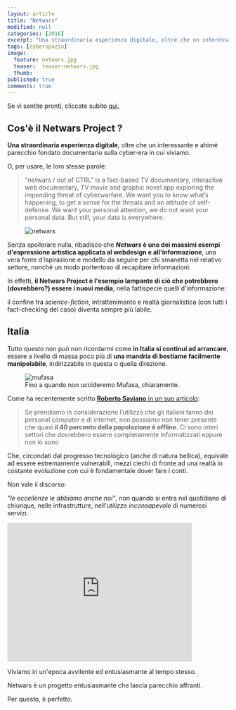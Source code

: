 ```yaml
---
layout: article
title: "Netwars"
modified: null
categories: [2016]
excerpt: "Una straordinaria esperienza digitale, oltre che un interessante e ahimé parecchio fondato documentario sulla cyber-era in cui viviamo"
tags: [cyberspazio]
image: 
  feature: netwars.jpg
  teaser:  teaser-netwars.jpg
  thumb: 
published: true
comments: true
---
```


Se vi sentite pronti, cliccate subito <a href="http://netwars-project.com/">qui.</a>

## Cos'è il Netwars Project ?

**Una straordinaria esperienza digitale**, oltre che un interessante e ahimé parecchio fondato documentario sulla cyber-era in cui viviamo.

O, per usare, le loro stesse parole:

> "netwars / out of CTRL" is a fact-based TV documentary, interactive web documentary, TV movie and graphic novel app exploring the impending threat of cyberwarfare. We want you to know what’s happening, to get a sense for the threats and an attitude of self-defense. We want your personal attention, we do not want your personal data. But still, your data is everywhere.

<figure>
	<img src="http://netwars-project.com/data/image/home/webdocAnimated_startpage.gif" alt="netwars">
</figure>

Senza spoilerare nulla, ribadisco che **_Netwars_ è uno dei massimi esempi d'espressione artistica applicata al webdesign e all'informazione**, una vera fonte d'ispirazione e modello da seguire per chi smanetta nel relativo settore, nonché un modo portentoso di recapitare informazioni:

In effetti, **il Netwars Project è l'esempio lampante di ciò che potrebbero (dovrebbero?) essere i nuovi media**, nella fattispecie quelli d'informazione:

il confine tra _science-fiction_, intrattenimento e realtà giornalistica (con tutti i fact-checking del caso) diventa sempre più labile. 

## Italia

Tutto questo non può non ricordarmi come **in Italia si continui ad arrancare**, essere a livello di massa poco più di **una mandria di bestiame facilmente manipolabile**, indirizzabile in questa o quella direzione.

<figure>
	<img src="http://orig00.deviantart.net/6407/f/2010/231/3/1/mufasa__s_death_gif_animation_by_supervocaloidfan4eva.gif" alt="mufasa">
	<figcaption>Fino a quando non uccideremo Mufasa, chiaramente.</figcaption>
</figure>

Come ha recentemente scritto [**Roberto Saviano** in un suo articolo](http://espresso.repubblica.it/opinioni/l-antitaliano/2016/01/13/news/se-webmaster-vuol-dire-fannullone-1.246574):

> Se prendiamo in considerazione l’utilizzo che gli italiani fanno dei personal computer e di internet, non possiamo non tener presente che quasi **il 40 percento della popolazione è offline**. Ci sono interi settori che dovrebbero essere completamente informatizzati eppure non lo sono
 
Che, circondati dal progresso tecnologico (anche di natura bellica), equivale ad essere estremamente vulnerabili, mezzi ciechi di fronte ad una realtà in costante evoluzione con cui è fondamentale dover fare i conti. 

Non vale il discorso: 

_"le eccellenze le abbiamo anche noi"_, non quando si entra nel quotidiano di chiunque, nelle infrastrutture, nell'_utilizzo inconsapevole_ di numerosi servizi.

<iframe width="420" height="315" src="https://www.youtube.com/embed/5iZMD_eCpEo" frameborder="0" allowfullscreen></iframe>

Viviamo in un'epoca avvilente ed entusiasmante al tempo stesso.

Netwars è un progetto entusiasmante che lascia parecchio affranti.

Per questo, è perfetto.